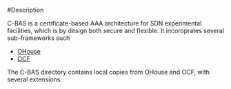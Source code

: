 
#Description 

C-BAS is a certificate-based AAA architecture for SDN experimental facilities, which is by design both secure and
flexible. It incoroprates several sub-frameworks such 

- [OHouse](https://github.com/motine/Ohouse) 
- [OCF](https://github.com/fp7-ofelia/ocf) 

The C-BAS directory contains local copies from OHouse and OCF, with several extensions. 
   
